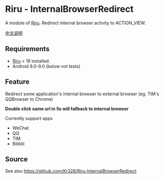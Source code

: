 # Riru - InternalBrowserRedirect

A module of [Riru](https://github.com/RikkaApps/Riru). Redirect internal browser activity to ACTION_VIEW.

[中文说明](https://github.com/Kr328/Riru-InternalBrowserRedirect-Magisk/blob/master/README_zh.md)



## Requirements

* [Riru](https://github.com/RikkaApps/Riru) > 19 installed.
* Android 8.0-9.0 (below not tests)



## Feature

Redirect some application's internal browser to external browser (eg. TIM's QQBrowser to Chrome)

**Double click same url in 5s will fallback to internal browser**

Currently support apps

- WeChat
- QQ
- TIM
- Bilibili



## Source

See also https://github.com/Kr328/Riru-InternalBrowserRedirect
